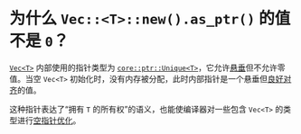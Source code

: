 # 为什么 `Vec::<T>::new().as_ptr()` 的值不是 `0`？

[`Vec<T>`](Vec) 内部使用的指针类型为 [`core::ptr::Unique<T>`](Unique)，它允许[悬垂](<> "dangling")但不允许零值。当空 `Vec<T>` 初始化时，没有内存被分配，此时内部指针是一个悬垂但[良好对齐](<> "well-aligned")的值。

这种指针表达了“拥有 `T` 的所有权”的语义，也能使编译器对一些包含 `Vec<T>` 的类型进行[空指针优化](https://doc.rust-lang.org/nomicon/repr-rust.html "null value optimization")。

[Vec]: https://doc.rust-lang.org/std/vec/struct.Vec.html
[Unique]: https://github.com/rust-lang/rust/blob/master/library/core/src/ptr/unique.rs
